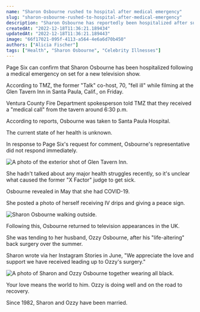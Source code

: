 ```yaml
---
name: "Sharon Osbourne rushed to hospital after medical emergency"
slug: "sharon-osbourne-rushed-to-hospital-after-medical-emergency"
description: "Sharon Osbourne has reportedly been hospitalized after suffering a medical emergency on Friday, while on set for a new TV show in California."
createdAt: "2022-12-18T11:36:21.189434"
updatedAt: "2022-12-18T11:36:21.189443"
image: "66f17021-095f-4113-a564-4e6a6d70b450"
authors: ["Alicia Fischer"]
tags: ["Health", "Sharon Osbourne", "Celebrity Illnesses"]
---
```

Page Six can confirm that Sharon Osbourne has been hospitalized following a medical emergency on set for a new television show.

According to TMZ, the former "Talk" co-host, 70, "fell ill" while filming at the Glen Tavern Inn in Santa Paula, Calif., on Friday.

Ventura County Fire Department spokesperson told TMZ that they received a "medical call" from the tavern around 6:30 p.m.

According to reports, Osbourne was taken to Santa Paula Hospital. 

The current state of her health is unknown.

In response to Page Six's request for comment, Osbourne's representative did not respond immediately.

![A photo of the exterior shot of Glen Tavern Inn.](2187448a-028d-433e-b20a-c99207281c58)

She hadn't talked about any major health struggles recently, so it's unclear what caused the former "X Factor" judge to get sick.

Osbourne revealed in May that she had COVID-19.

She posted a photo of herself receiving IV drips and giving a peace sign.

![Sharon Osbourne walking outside.](93809aea-4c94-4021-8d75-2a43f9eb2bbc)

Following this, Osbourne returned to television appearances in the UK.

She was tending to her husband, Ozzy Osbourne, after his "life-altering" back surgery over the summer.

Sharon wrote via her Instagram Stories in June, "We appreciate the love and support we have received leading up to Ozzy's surgery."

![A photo of Sharon and Ozzy Osbourne together wearing all black. ](8bf082e4-f43c-45e4-8181-622ead028773)

Your love means the world to him. Ozzy is doing well and on the road to recovery.

Since 1982, Sharon and Ozzy have been married.

